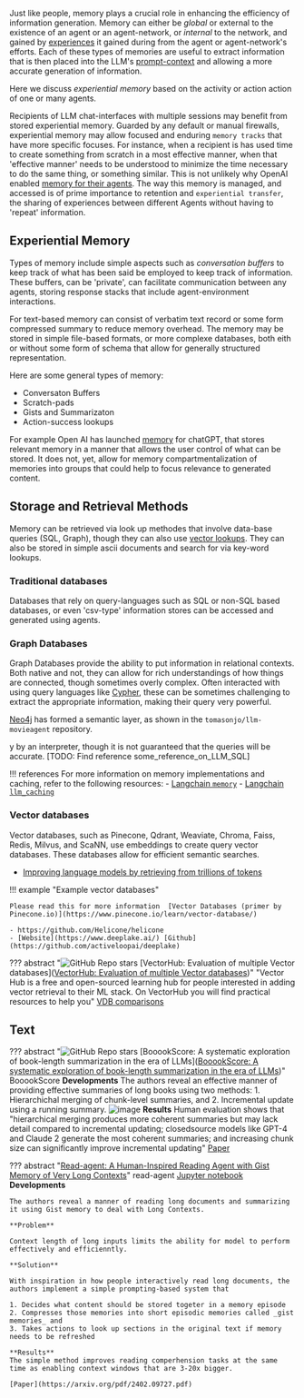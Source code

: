 Just like people, memory plays a crucial role in enhancing the efficiency of information generation. Memory can either be _global_ or external to the existence of an agent or an agent-network, or _internal_ to the network, and gained by [experiences](#xperiential-memory) it gained during from the agent or agent-network's  efforts. Each of these types of memories are useful to extract information that is then placed into the LLM's [prompt-context](../prompting/index.md) and allowing a more accurate generation of information. 

Here we discuss _experiential memory_ based on the activity or action action of one or many agents. 

Recipients of LLM chat-interfaces with multiple sessions may benefit from stored experiential memory. Guarded by any default or manual firewalls, experiential memory may allow focused and enduring `memory tracks` that have more specific focuses. For instance, when a recipient is has used time to create something from scratch in a most effective manner, when that 'effective manner' needs to be understood to minimize the time necessary to do the same thing, or something similar. This is not unlikely why OpenAI enabled [memory for their agents](https://openai.com/blog/memory-and-new-controls-for-chatgpt). The way this memory is managed, and accessed is of prime importance to retention and `experiential transfer`, the sharing of experiences between different Agents without having to 'repeat' information. 

## Experiential Memory

Types of memory include simple aspects such as _conversation buffers_ to keep track of what has been said be employed to keep track of information. These buffers, can be 'private',  can facilitate communication between any agents, storing response stacks that include agent-environment interactions. 

For text-based memory can consist of verbatim text record or some form compressed summary to reduce memory overhead. The memory may be stored in simple file-based formats, or more complexe databases, both eith or without some form of schema that allow for generally structured representation. 

Here are some general types of memory:

* Conversaton Buffers
* Scratch-pads
* Gists and Summarizaton
* Action-success lookups 

For example Open AI has launched [memory](https://openai.com/blog/memory-and-new-controls-for-chatgpt) for chatGPT, that stores relevant memory in a manner that allows the user control of what can be stored. It does not, yet, allow for memory compartmentalization of memories into groups that could help to focus relevance to generated content.

## Storage and Retrieval Methods

Memory can be retrieved via look up methodes that involve data-base queries (SQL, Graph), though they can also use [vector lookups](#vector-databaes). They can also be stored in simple ascii documents and search for via key-word lookups. 

### Traditional databases

Databases that rely on query-languages such as SQL or non-SQL based databases, or even 'csv-type' information stores can be accessed and generated using agents.

### Graph Databases

Graph Databases provide the ability to put information in relational contexts. Both native and not, they can allow for rich understandings of how things are connected, though sometimes overly complex. Often interacted with using query languages like [Cypher](https://neo4j.com/developer/cypher/), these can be sometimes challenging to extract the appropriate information, making their query very powerful. 

[Neo4j](https://towardsdatascience.com/enhancing-interaction-between-language-models-and-graph-databases-via-a-semantic-layer-0a78ad3eba49) has formed a semantic layer, as shown in the `tomasonjo/llm-movieagent` repository. 

y by an interpreter, though it is not guaranteed that the queries will be accurate. [TODO: Find reference some_reference_on_LLM_SQL]

!!! references
    For more information on memory implementations and caching, refer to the following resources:
    - [Langchain `memory`](https://python.langchain.com/docs/modules/memory/)
    - [Langchain `llm_caching`](https://python.langchain.com/docs/modules/model_io/architectures/llms/integrations/llm_caching)
    

### Vector databases

Vector databases, such as Pinecone, Qdrant, Weaviate, Chroma, Faiss, Redis, Milvus, and ScaNN, use embeddings to create query vector databases. These databases allow for efficient semantic searches.

- [Improving language models by retrieving from trillions of tokens](https://arxiv.org/pdf/2112.04426.pdf)

!!! example "Example vector databases"

    Please read this for more information  [Vector Databases (primer by Pinecone.io)](https://www.pinecone.io/learn/vector-database/)

    - https://github.com/Helicone/helicone
    - [Website](https://www.deeplake.ai/) [Github](https://github.com/activeloopai/deeplake)



??? abstract "![GitHub Repo stars](https://badgen.net/github/stars/superlinked/VectorHub) [VectorHub: Evaluation of multiple Vector databases]([VectorHub: Evaluation of multiple Vector databases](https://github.com/superlinked/VectorHub))" 
    "Vector Hub is a free and open-sourced learning hub for people interested in adding vector retrieval to their ML stack. On VectorHub you will find practical resources to help you"
    [VDB comparisons](https://superlinked.com/vector-db-comparison/)
    


## Text

??? abstract "![GitHub Repo stars](https://badgen.net/github/stars/lilakk/BooookScore) [BooookScore: A systematic exploration of book-length summarization in the era of LLMs]([BooookScore: A systematic exploration of book-length summarization in the era of LLMs](https://github.com/lilakk/BooookScore))" BooookScore
    **Developments** The authors reveal an effective manner of providing effective summaries of long books using two methods: 1. Hierarchichal merging of chunk-level summaries, and 2. Incremental update using a running summary. 
    ![image](https://github.com/ianderrington/genai/assets/76016868/2c711b18-d76f-4c75-b7fe-7960d8e7ef93)
    **Results** Human evaluation shows that "hierarchical merging produces more coherent summaries but may lack detail compared to incremental updating; closedsource models like GPT-4 and Claude 2 generate the most coherent summaries; and increasing chunk size can significantly improve incremental updating"
    [Paper](https://arxiv.org/abs/2310.00785)
    

??? abstract "[Read-agent: A Human-Inspired Reading Agent with Gist Memory of Very Long Contexts](https://github.com/read-agent/read-agent.github.io/)" read-agent
    [Jupyter notebook](https://github.com/read-agent/read-agent.github.io/blob/main/assets/read_agent_demo.ipynb)
    **Developments**
    
    The authors reveal a manner of reading long documents and summarizing it using Gist memory to deal with Long Contexts.
    
    **Problem**
    
    Context length of long inputs limits the ability for model to perform effectively and efficienntly. 

    **Solution** 

    With inspiration in how people interactively read long documents, the authors implement a simple prompting-based system that 

    1. Decides what content should be stored togeter in a memory episode
    2. Compresses those memories into short episodic memories called _gist memories_ and 
    3. Takes actions to look up sections in the original text if memory needs to be refreshed

    **Results**
    The simple method improves reading comperhension tasks at the same time as enabling context windows that are 3-20x bigger.

    [Paper](https://arxiv.org/pdf/2402.09727.pdf)


